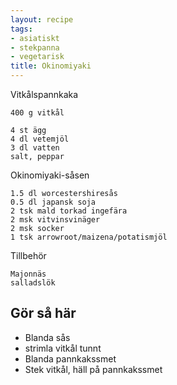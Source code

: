 ```yaml
---
layout: recipe
tags:
- asiatiskt
- stekpanna
- vegetarisk
title: Okinomiyaki
---
```


Vitkålspannkaka
```
400 g vitkål

4 st ägg
4 dl vetemjöl
3 dl vatten
salt, peppar
```
Okinomiyaki-såsen
```
1.5 dl worcestershiresås
0.5 dl japansk soja
2 tsk mald torkad ingefära
2 msk vitvinsvinäger
2 msk socker
1 tsk arrowroot/maizena/potatismjöl
```
Tillbehör
```
Majonnäs
salladslök
```
## Gör så här
* Blanda sås
* strimla vitkål tunnt
* Blanda pannkakssmet
* Stek vitkål, häll på pannkakssmet
